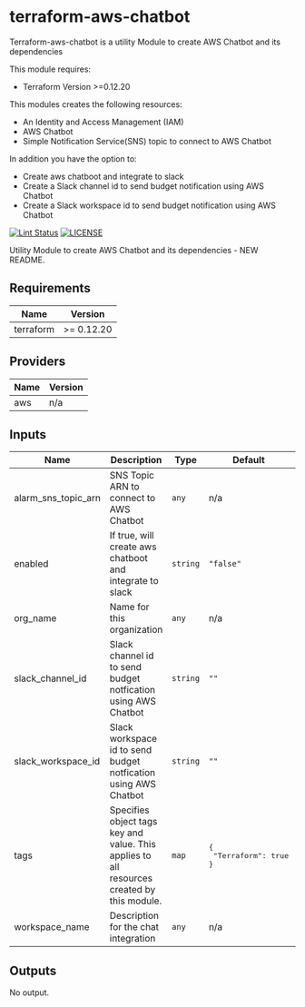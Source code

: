 # terraform-aws-chatbot

Terraform-aws-chatbot is a utility Module to create AWS Chatbot and its dependencies

This module requires:
 * Terraform Version >=0.12.20

This modules creates the following resources:

 - An Identity and Access Management (IAM)
 - AWS Chatbot
 - Simple Notification Service(SNS) topic to connect to AWS Chatbot

In addition you have the option to:

 - Create aws chatboot and integrate to slack
 - Create a Slack channel id to send budget notification using AWS Chatbot
 - Create a Slack workspace id to send budget notification using AWS Chatbot

 
[![Lint Status](https://github.com/DNXLabs/terraform-aws-chatbot/workflows/Lint/badge.svg)](https://github.com/DNXLabs/terraform-aws-chatbot/actions)
[![LICENSE](https://img.shields.io/github/license/DNXLabs/terraform-aws-chatbot)](https://github.com/DNXLabs/terraform-aws-chatbot/blob/master/LICENSE)


Utility Module to create AWS Chatbot and its dependencies - NEW README.


<!-- BEGINNING OF PRE-COMMIT-TERRAFORM DOCS HOOK -->
## Requirements

| Name | Version |
|------|---------|
| terraform | >= 0.12.20 |

## Providers

| Name | Version |
|------|---------|
| aws | n/a |

## Inputs

| Name | Description | Type | Default | Required |
|------|-------------|------|---------|:--------:|
| alarm\_sns\_topic\_arn | SNS Topic ARN to connect to AWS Chatbot | `any` | n/a | yes |
| enabled | If true, will create aws chatboot and integrate to slack | `string` | `"false"` | no |
| org\_name | Name for this organization | `any` | n/a | yes |
| slack\_channel\_id | Slack channel id to send budget notfication using AWS Chatbot | `string` | `""` | no |
| slack\_workspace\_id | Slack workspace id to send budget notfication using AWS Chatbot | `string` | `""` | no |
| tags | Specifies object tags key and value. This applies to all resources created by this module. | `map` | <pre>{<br>  "Terraform": true<br>}</pre> | no |
| workspace\_name | Description for the chat integration | `any` | n/a | yes |

## Outputs

No output.

<!-- END OF PRE-COMMIT-TERRAFORM DOCS HOOK -->